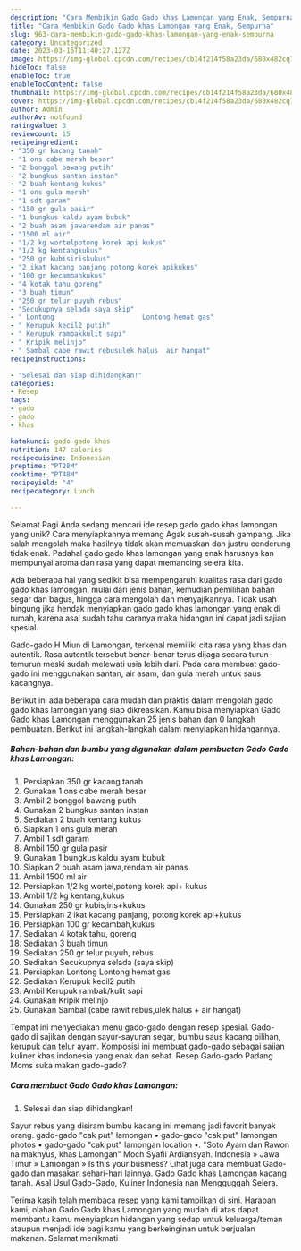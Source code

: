 ```yaml
---
description: "Cara Membikin Gado Gado khas Lamongan yang Enak, Sempurna"
title: "Cara Membikin Gado Gado khas Lamongan yang Enak, Sempurna"
slug: 963-cara-membikin-gado-gado-khas-lamongan-yang-enak-sempurna
category: Uncategorized
date: 2023-03-16T11:40:27.127Z
image: https://img-global.cpcdn.com/recipes/cb14f214f58a23da/680x482cq70/gado-gado-khas-lamongan-foto-resep-utama.jpg
hideToc: false
enableToc: true
enableTocContent: false
thumbnail: https://img-global.cpcdn.com/recipes/cb14f214f58a23da/680x482cq70/gado-gado-khas-lamongan-foto-resep-utama.jpg
cover: https://img-global.cpcdn.com/recipes/cb14f214f58a23da/680x482cq70/gado-gado-khas-lamongan-foto-resep-utama.jpg
author: Admin
authorAv: notfound
ratingvalue: 3
reviewcount: 15
recipeingredient:
- "350 gr kacang tanah"
- "1 ons cabe merah besar"
- "2 bonggol bawang putih"
- "2 bungkus santan instan"
- "2 buah kentang kukus"
- "1 ons gula merah"
- "1 sdt garam"
- "150 gr gula pasir"
- "1 bungkus kaldu ayam bubuk"
- "2 buah asam jawarendam air panas"
- "1500 ml air"
- "1/2 kg wortelpotong korek api kukus"
- "1/2 kg kentangkukus"
- "250 gr kubisiriskukus"
- "2 ikat kacang panjang potong korek apikukus"
- "100 gr kecambahkukus"
- "4 kotak tahu goreng"
- "3 buah timun"
- "250 gr telur puyuh rebus"
- "Secukupnya selada saya skip"
- " Lontong                      Lontong hemat gas"
- " Kerupuk kecil2 putih"
- " Kerupuk rambakkulit sapi"
- " Kripik melinjo"
- " Sambal cabe rawit rebusulek halus  air hangat"
recipeinstructions:

- "Selesai dan siap dihidangkan!"
categories:
- Resep
tags:
- gado
- gado
- khas

katakunci: gado gado khas 
nutrition: 147 calories
recipecuisine: Indonesian
preptime: "PT28M"
cooktime: "PT48M"
recipeyield: "4"
recipecategory: Lunch

---
```



Selamat Pagi Anda sedang mencari ide resep gado gado khas lamongan yang unik? Cara menyiapkannya memang Agak susah-susah gampang. Jika salah mengolah maka hasilnya tidak akan memuaskan dan justru cenderung tidak enak. Padahal gado gado khas lamongan yang enak harusnya kan mempunyai aroma dan rasa yang dapat memancing selera kita.


Ada beberapa hal yang sedikit bisa mempengaruhi kualitas rasa dari gado gado khas lamongan, mulai dari jenis bahan, kemudian pemilihan bahan segar dan bagus, hingga cara mengolah dan menyajikannya. Tidak usah bingung jika hendak menyiapkan gado gado khas lamongan yang enak di rumah, karena asal sudah tahu caranya maka hidangan ini dapat jadi sajian spesial.

Gado-gado H Miun di Lamongan, terkenal memiliki cita rasa yang khas dan autentik. Rasa autentik tersebut benar-benar terus dijaga secara turun-temurun meski sudah melewati usia lebih dari. Pada cara membuat gado-gado ini menggunakan santan, air asam, dan gula merah untuk saus kacangnya.


Berikut ini ada beberapa cara mudah dan praktis dalam mengolah gado gado khas lamongan yang siap dikreasikan. Kamu bisa menyiapkan Gado Gado khas Lamongan menggunakan 25 jenis bahan dan 0 langkah pembuatan. Berikut ini langkah-langkah dalam menyiapkan hidangannya.

<!--inarticleads1-->

##### Bahan-bahan dan bumbu yang digunakan dalam pembuatan Gado Gado khas Lamongan:

1. Persiapkan 350 gr kacang tanah
1. Gunakan 1 ons cabe merah besar
1. Ambil 2 bonggol bawang putih
1. Gunakan 2 bungkus santan instan
1. Sediakan 2 buah kentang kukus
1. Siapkan 1 ons gula merah
1. Ambil 1 sdt garam
1. Ambil 150 gr gula pasir
1. Gunakan 1 bungkus kaldu ayam bubuk
1. Siapkan 2 buah asam jawa,rendam air panas
1. Ambil 1500 ml air
1. Persiapkan 1/2 kg wortel,potong korek api+ kukus
1. Ambil 1/2 kg kentang,kukus
1. Gunakan 250 gr kubis,iris+kukus
1. Persiapkan 2 ikat kacang panjang, potong korek api+kukus
1. Persiapkan 100 gr kecambah,kukus
1. Sediakan 4 kotak tahu, goreng
1. Sediakan 3 buah timun
1. Sediakan 250 gr telur puyuh, rebus
1. Sediakan Secukupnya selada (saya skip)
1. Persiapkan  Lontong                      Lontong hemat gas
1. Sediakan  Kerupuk kecil2 putih
1. Ambil  Kerupuk rambak/kulit sapi
1. Gunakan  Kripik melinjo
1. Gunakan  Sambal (cabe rawit rebus,ulek halus + air hangat)


Tempat ini menyediakan menu gado-gado dengan resep spesial. Gado-gado di sajikan dengan sayur-sayuran segar, bumbu saus kacang pilihan, kerupuk dan telur ayam. Komposisi ini membuat gado-gado sebagai sajian kuliner khas indonesia yang enak dan sehat. Resep Gado-gado Padang Moms suka makan gado-gado? 

<!--inarticleads2-->

##### Cara membuat Gado Gado khas Lamongan:


1. Selesai dan siap dihidangkan!

Sayur rebus yang disiram bumbu kacang ini memang jadi favorit banyak orang. gado-gado &#34;cak put&#34; lamongan • gado-gado &#34;cak put&#34; lamongan photos • gado-gado &#34;cak put&#34; lamongan location •. &#34;Soto Ayam dan Rawon na maknyus, khas Lamongan&#34; Moch Syafii Ardiansyah. Indonesia » Jawa Timur » Lamongan » Is this your business? Lihat juga cara membuat Gado-gado dan masakan sehari-hari lainnya. Gado Gado khas Lamongan kacang tanah. Asal Usul Gado-Gado, Kuliner Indonesia nan Mengguggah Selera. 

Terima kasih telah membaca resep yang kami tampilkan di sini. Harapan kami, olahan Gado Gado khas Lamongan yang mudah di atas dapat membantu kamu menyiapkan hidangan yang sedap untuk keluarga/teman ataupun menjadi ide bagi kamu yang berkeinginan untuk berjualan makanan. Selamat menikmati
